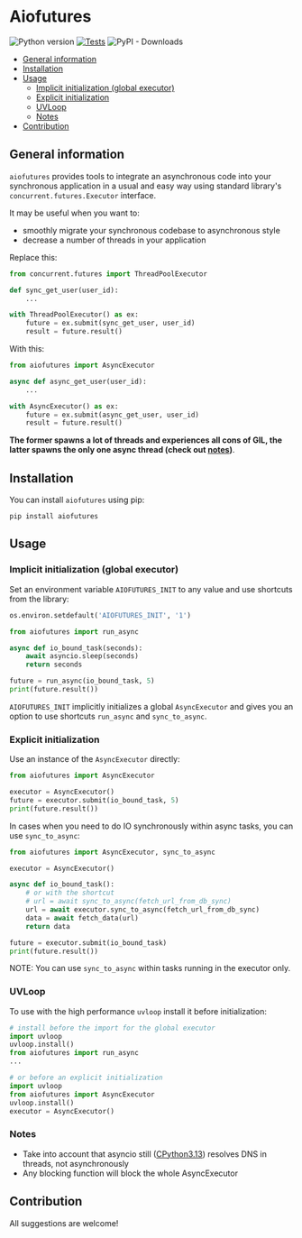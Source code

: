 # Aiofutures
![Python version](https://img.shields.io/badge/Python-3.8%2B-blue)
[![Tests](https://github.com/KazakovDenis/relatives/actions/workflows/cicd.yml/badge.svg)](https://github.com/KazakovDenis/aiofutures/actions/workflows/cicd.yml) 
![PyPI - Downloads](https://img.shields.io/pypi/dm/aiofutures)

- [General information](#general-information)
- [Installation](#installation)
- [Usage](#usage)
  - [Implicit initialization (global executor)](#implicit-initialization-global-executor)
  - [Explicit initialization](#explicit-initialization)
  - [UVLoop](#uvloop)
  - [Notes](#notes)
- [Contribution](#contribution)

## General information

`aiofutures` provides tools to integrate an asynchronous code into your synchronous 
application in a usual and easy way using standard library's `concurrent.futures.Executor` interface.  
  
It may be useful when you want to:
- smoothly migrate your synchronous codebase to asynchronous style
- decrease a number of threads in your application 

Replace this:
```python
from concurrent.futures import ThreadPoolExecutor

def sync_get_user(user_id):
    ...

with ThreadPoolExecutor() as ex:
    future = ex.submit(sync_get_user, user_id)
    result = future.result()
```

With this:
```python
from aiofutures import AsyncExecutor

async def async_get_user(user_id):
    ...

with AsyncExecutor() as ex:
    future = ex.submit(async_get_user, user_id)
    result = future.result()
```

**The former spawns a lot of threads and experiences all cons of GIL, the latter
spawns the only one async thread (check out [notes](#Notes))**. 

## Installation

You can install `aiofutures` using pip:

```
pip install aiofutures
```

## Usage

### Implicit initialization (global executor)

Set an environment variable `AIOFUTURES_INIT` to any value and use shortcuts from the library:

```python
os.environ.setdefault('AIOFUTURES_INIT', '1')

from aiofutures import run_async

async def io_bound_task(seconds):
    await asyncio.sleep(seconds)
    return seconds

future = run_async(io_bound_task, 5)
print(future.result())
```
`AIOFUTURES_INIT` implicitly initializes a global `AsyncExecutor` and gives you an option to use 
shortcuts `run_async` and `sync_to_async`.

### Explicit initialization

Use an instance of the `AsyncExecutor` directly:

```python
from aiofutures import AsyncExecutor

executor = AsyncExecutor()
future = executor.submit(io_bound_task, 5)
print(future.result())
```

In cases when you need to do IO synchronously within async tasks, you can use `sync_to_async`:

```python
from aiofutures import AsyncExecutor, sync_to_async

executor = AsyncExecutor()

async def io_bound_task():
    # or with the shortcut
    # url = await sync_to_async(fetch_url_from_db_sync)
    url = await executor.sync_to_async(fetch_url_from_db_sync)
    data = await fetch_data(url)
    return data

future = executor.submit(io_bound_task)
print(future.result())
```

NOTE: You can use `sync_to_async` within tasks running in the executor only.

### UVLoop

To use with the high performance `uvloop` install it before initialization:
```python
# install before the import for the global executor
import uvloop
uvloop.install()
from aiofutures import run_async
...

# or before an explicit initialization
import uvloop
from aiofutures import AsyncExecutor
uvloop.install()
executor = AsyncExecutor()
```

### Notes
- Take into account that asyncio still ([CPython3.13](https://github.com/python/cpython/blob/v3.13.0rc3/Lib/asyncio/base_events.py#L935))
resolves DNS in threads, not asynchronously
- Any blocking function will block the whole AsyncExecutor

## Contribution
All suggestions are welcome!

